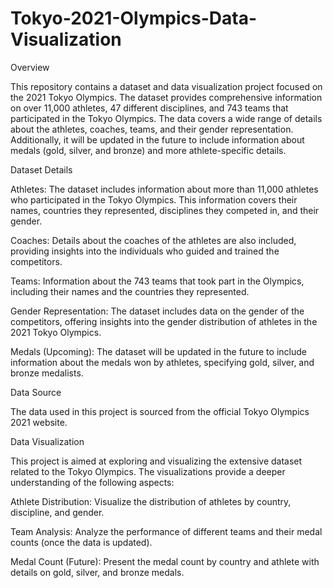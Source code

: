# Tokyo-2021-Olympics-Data-Visualization

Overview

This repository contains a dataset and data visualization project focused on the 2021 Tokyo Olympics. The dataset provides comprehensive information on over 11,000 athletes, 47 different disciplines, and 743 teams that participated in the Tokyo Olympics. The data covers a wide range of details about the athletes, coaches, teams, and their gender representation. Additionally, it will be updated in the future to include information about medals (gold, silver, and bronze) and more athlete-specific details.

Dataset Details

Athletes: The dataset includes information about more than 11,000 athletes who participated in the Tokyo Olympics. This information covers their names, countries they represented, disciplines they competed in, and their gender.

Coaches: Details about the coaches of the athletes are also included, providing insights into the individuals who guided and trained the competitors.

Teams: Information about the 743 teams that took part in the Olympics, including their names and the countries they represented.

Gender Representation: The dataset includes data on the gender of the competitors, offering insights into the gender distribution of athletes in the 2021 Tokyo Olympics.

Medals (Upcoming): The dataset will be updated in the future to include information about the medals won by athletes, specifying gold, silver, and bronze medalists.

Data Source

The data used in this project is sourced from the official Tokyo Olympics 2021 website.

Data Visualization

This project is aimed at exploring and visualizing the extensive dataset related to the Tokyo Olympics. The visualizations provide a deeper understanding of the following aspects:

Athlete Distribution: Visualize the distribution of athletes by country, discipline, and gender.

Team Analysis: Analyze the performance of different teams and their medal counts (once the data is updated).

Medal Count (Future): Present the medal count by country and athlete with details on gold, silver, and bronze medals.
